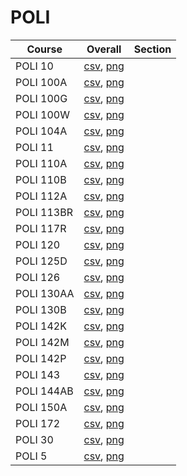 # POLI

| Course | Overall | Section |
| ------ | ------- | ------- |
| POLI 10 | [csv](https://github.com/UCSD-Historical-Enrollment-Data/2024Summer2/blob/main/overall/POLI%2010.csv), [png](https://raw.githubusercontent.com/UCSD-Historical-Enrollment-Data/2024Summer2/main/plot_overall/POLI%2010.png) |  |
| POLI 100A | [csv](https://github.com/UCSD-Historical-Enrollment-Data/2024Summer2/blob/main/overall/POLI%20100A.csv), [png](https://raw.githubusercontent.com/UCSD-Historical-Enrollment-Data/2024Summer2/main/plot_overall/POLI%20100A.png) |  |
| POLI 100G | [csv](https://github.com/UCSD-Historical-Enrollment-Data/2024Summer2/blob/main/overall/POLI%20100G.csv), [png](https://raw.githubusercontent.com/UCSD-Historical-Enrollment-Data/2024Summer2/main/plot_overall/POLI%20100G.png) |  |
| POLI 100W | [csv](https://github.com/UCSD-Historical-Enrollment-Data/2024Summer2/blob/main/overall/POLI%20100W.csv), [png](https://raw.githubusercontent.com/UCSD-Historical-Enrollment-Data/2024Summer2/main/plot_overall/POLI%20100W.png) |  |
| POLI 104A | [csv](https://github.com/UCSD-Historical-Enrollment-Data/2024Summer2/blob/main/overall/POLI%20104A.csv), [png](https://raw.githubusercontent.com/UCSD-Historical-Enrollment-Data/2024Summer2/main/plot_overall/POLI%20104A.png) |  |
| POLI 11 | [csv](https://github.com/UCSD-Historical-Enrollment-Data/2024Summer2/blob/main/overall/POLI%2011.csv), [png](https://raw.githubusercontent.com/UCSD-Historical-Enrollment-Data/2024Summer2/main/plot_overall/POLI%2011.png) |  |
| POLI 110A | [csv](https://github.com/UCSD-Historical-Enrollment-Data/2024Summer2/blob/main/overall/POLI%20110A.csv), [png](https://raw.githubusercontent.com/UCSD-Historical-Enrollment-Data/2024Summer2/main/plot_overall/POLI%20110A.png) |  |
| POLI 110B | [csv](https://github.com/UCSD-Historical-Enrollment-Data/2024Summer2/blob/main/overall/POLI%20110B.csv), [png](https://raw.githubusercontent.com/UCSD-Historical-Enrollment-Data/2024Summer2/main/plot_overall/POLI%20110B.png) |  |
| POLI 112A | [csv](https://github.com/UCSD-Historical-Enrollment-Data/2024Summer2/blob/main/overall/POLI%20112A.csv), [png](https://raw.githubusercontent.com/UCSD-Historical-Enrollment-Data/2024Summer2/main/plot_overall/POLI%20112A.png) |  |
| POLI 113BR | [csv](https://github.com/UCSD-Historical-Enrollment-Data/2024Summer2/blob/main/overall/POLI%20113BR.csv), [png](https://raw.githubusercontent.com/UCSD-Historical-Enrollment-Data/2024Summer2/main/plot_overall/POLI%20113BR.png) |  |
| POLI 117R | [csv](https://github.com/UCSD-Historical-Enrollment-Data/2024Summer2/blob/main/overall/POLI%20117R.csv), [png](https://raw.githubusercontent.com/UCSD-Historical-Enrollment-Data/2024Summer2/main/plot_overall/POLI%20117R.png) |  |
| POLI 120 | [csv](https://github.com/UCSD-Historical-Enrollment-Data/2024Summer2/blob/main/overall/POLI%20120.csv), [png](https://raw.githubusercontent.com/UCSD-Historical-Enrollment-Data/2024Summer2/main/plot_overall/POLI%20120.png) |  |
| POLI 125D | [csv](https://github.com/UCSD-Historical-Enrollment-Data/2024Summer2/blob/main/overall/POLI%20125D.csv), [png](https://raw.githubusercontent.com/UCSD-Historical-Enrollment-Data/2024Summer2/main/plot_overall/POLI%20125D.png) |  |
| POLI 126 | [csv](https://github.com/UCSD-Historical-Enrollment-Data/2024Summer2/blob/main/overall/POLI%20126.csv), [png](https://raw.githubusercontent.com/UCSD-Historical-Enrollment-Data/2024Summer2/main/plot_overall/POLI%20126.png) |  |
| POLI 130AA | [csv](https://github.com/UCSD-Historical-Enrollment-Data/2024Summer2/blob/main/overall/POLI%20130AA.csv), [png](https://raw.githubusercontent.com/UCSD-Historical-Enrollment-Data/2024Summer2/main/plot_overall/POLI%20130AA.png) |  |
| POLI 130B | [csv](https://github.com/UCSD-Historical-Enrollment-Data/2024Summer2/blob/main/overall/POLI%20130B.csv), [png](https://raw.githubusercontent.com/UCSD-Historical-Enrollment-Data/2024Summer2/main/plot_overall/POLI%20130B.png) |  |
| POLI 142K | [csv](https://github.com/UCSD-Historical-Enrollment-Data/2024Summer2/blob/main/overall/POLI%20142K.csv), [png](https://raw.githubusercontent.com/UCSD-Historical-Enrollment-Data/2024Summer2/main/plot_overall/POLI%20142K.png) |  |
| POLI 142M | [csv](https://github.com/UCSD-Historical-Enrollment-Data/2024Summer2/blob/main/overall/POLI%20142M.csv), [png](https://raw.githubusercontent.com/UCSD-Historical-Enrollment-Data/2024Summer2/main/plot_overall/POLI%20142M.png) |  |
| POLI 142P | [csv](https://github.com/UCSD-Historical-Enrollment-Data/2024Summer2/blob/main/overall/POLI%20142P.csv), [png](https://raw.githubusercontent.com/UCSD-Historical-Enrollment-Data/2024Summer2/main/plot_overall/POLI%20142P.png) |  |
| POLI 143 | [csv](https://github.com/UCSD-Historical-Enrollment-Data/2024Summer2/blob/main/overall/POLI%20143.csv), [png](https://raw.githubusercontent.com/UCSD-Historical-Enrollment-Data/2024Summer2/main/plot_overall/POLI%20143.png) |  |
| POLI 144AB | [csv](https://github.com/UCSD-Historical-Enrollment-Data/2024Summer2/blob/main/overall/POLI%20144AB.csv), [png](https://raw.githubusercontent.com/UCSD-Historical-Enrollment-Data/2024Summer2/main/plot_overall/POLI%20144AB.png) |  |
| POLI 150A | [csv](https://github.com/UCSD-Historical-Enrollment-Data/2024Summer2/blob/main/overall/POLI%20150A.csv), [png](https://raw.githubusercontent.com/UCSD-Historical-Enrollment-Data/2024Summer2/main/plot_overall/POLI%20150A.png) |  |
| POLI 172 | [csv](https://github.com/UCSD-Historical-Enrollment-Data/2024Summer2/blob/main/overall/POLI%20172.csv), [png](https://raw.githubusercontent.com/UCSD-Historical-Enrollment-Data/2024Summer2/main/plot_overall/POLI%20172.png) |  |
| POLI 30 | [csv](https://github.com/UCSD-Historical-Enrollment-Data/2024Summer2/blob/main/overall/POLI%2030.csv), [png](https://raw.githubusercontent.com/UCSD-Historical-Enrollment-Data/2024Summer2/main/plot_overall/POLI%2030.png) |  |
| POLI 5 | [csv](https://github.com/UCSD-Historical-Enrollment-Data/2024Summer2/blob/main/overall/POLI%205.csv), [png](https://raw.githubusercontent.com/UCSD-Historical-Enrollment-Data/2024Summer2/main/plot_overall/POLI%205.png) |  |
